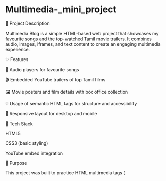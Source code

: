 # Multimedia-_mini_project
📖 Project Description

Multimedia Blog is a simple HTML-based web project that showcases my favourite songs and the top-watched Tamil movie trailers.
It combines audio, images, iframes, and text content to create an engaging multimedia experience.

✨ Features

🎵 Audio players for favourite songs

🎬 Embedded YouTube trailers of top Tamil films

🖼️ Movie posters and film details with box office collection

💡 Usage of semantic HTML tags for structure and accessibility

📱 Responsive layout for desktop and mobile

🚀 Tech Stack

HTML5

CSS3 (basic styling)

YouTube embed integration

🎯 Purpose

This project was built to practice HTML multimedia tags
(<audio>, <video>, <iframe>, <img>), semantic elements, and basic webpage design. 
It serves as a beginner-friendly portfolio piece demonstrating my web development skills.
